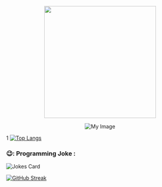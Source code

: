 <p align="center">
  <img src="[https://drive.google.com/file/d/1RZOpE8M0nHUGEdjqMO64L6tll5g0Uu9W/view?usp=sharing](https://drive.google.com/file/d/1RZOpE8M0nHUGEdjqMO64L6tll5g0Uu9W/view)" width="300"/>
</p>

<p align="center">
  <img src="[https://example.com/image.jpg](https://www.google.com/url?sa=i&url=https%3A%2F%2Fpixlr.com%2Ffr%2Fimage-generator%2F&psig=AOvVaw1n_NZ5eTgbyNTMWkjXet97&ust=1725701252633000&source=images&cd=vfe&opi=89978449&ved=0CBQQjRxqFwoTCKD01KKArogDFQAAAAAdAAAAABAE)" alt="My Image">
</p>


<!--
**oleksandr-kaledin/oleksandr-kaledin** is a ✨ _special_ ✨ repository because its `README.md` (this file) appears on your GitHub profile.

Here are some ideas to get you started:

- 🔭 I’m currently working on ...
- 🌱 I’m currently learning ...
- 👯 I’m looking to collaborate on ...
- 🤔 I’m looking for help with ...
- 💬 Ask me about ...
- 📫 How to reach me: ... 
- 😄 Pronouns: ...
- ⚡ Fun fact: ...

[I AM WORKING ON]
[LEARNING]
[MEDIUM]
[REACH ME]
[JOKE]
-->
1
[![Top Langs](https://github-readme-stats.vercel.app/api/top-langs/?username=oleksandr-kaledin&layout=donut)](https://github.com/anuraghazra/github-readme-stats)

### 😉: Programming Joke :
<!-- Markdown -->
![Jokes Card](https://readme-jokes.vercel.app/api)

[![GitHub Streak](https://streak-stats.demolab.com?user=oleksandr-kaledin&border_radius=16&date_format=M%20j%5B%2C%20Y%5D&exclude_days=Sun%2CSat&ring=35764B&fire=35764B&background=212830&sideLabels=EBEBEB&dates=9198A2&excludeDaysLabel=EBEBEB00&currStreakLabel=EBEBEB&currStreakNum=FFFFFF&border=3D444E&sideNums=FFFFFF&stroke=3D444E)](https://git.io/streak-stats)
